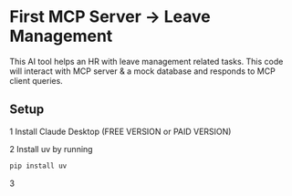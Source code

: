 # First MCP Server -> Leave Management

This AI tool helps an HR with leave management related tasks. This code will interact with MCP server & a mock database and responds to MCP client queries.

## Setup

1 Install Claude Desktop (FREE VERSION or PAID VERSION)

2 Install uv by running
```bash
pip install uv
```
3 